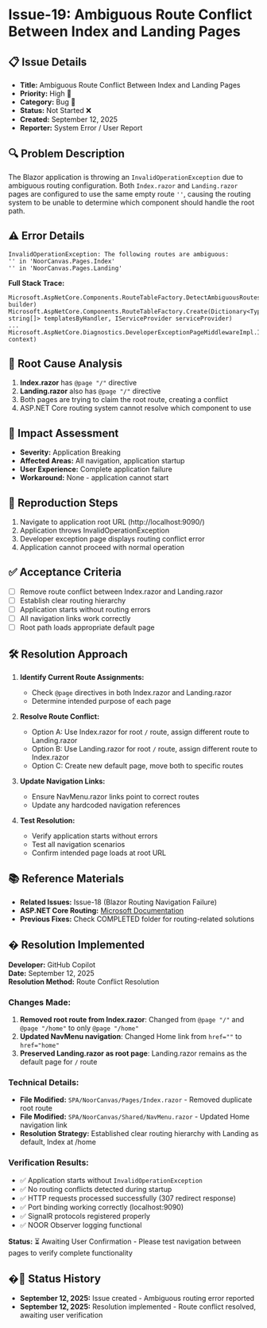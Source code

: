 # Issue-19: Ambiguous Route Conflict Between Index and Landing Pages

## 📋 **Issue Details**

- **Title:** Ambiguous Route Conflict Between Index and Landing Pages
- **Priority:** High 🔴
- **Category:** Bug 🐛
- **Status:** Not Started ❌
- **Created:** September 12, 2025
- **Reporter:** System Error / User Report

## 🔍 **Problem Description**

The Blazor application is throwing an `InvalidOperationException` due to ambiguous routing configuration. Both `Index.razor` and `Landing.razor` pages are configured to use the same empty route `''`, causing the routing system to be unable to determine which component should handle the root path.

## ⚠️ **Error Details**

```
InvalidOperationException: The following routes are ambiguous:
'' in 'NoorCanvas.Pages.Index'
'' in 'NoorCanvas.Pages.Landing'
```

**Full Stack Trace:**

```
Microsoft.AspNetCore.Components.RouteTableFactory.DetectAmbiguousRoutes(TreeRouteBuilder builder)
Microsoft.AspNetCore.Components.RouteTableFactory.Create(Dictionary<Type, string[]> templatesByHandler, IServiceProvider serviceProvider)
...
Microsoft.AspNetCore.Diagnostics.DeveloperExceptionPageMiddlewareImpl.Invoke(HttpContext context)
```

## 🎯 **Root Cause Analysis**

1. **Index.razor** has `@page "/"` directive
2. **Landing.razor** also has `@page "/"` directive
3. Both pages are trying to claim the root route, creating a conflict
4. ASP.NET Core routing system cannot resolve which component to use

## 🔧 **Impact Assessment**

- **Severity:** Application Breaking
- **Affected Areas:** All navigation, application startup
- **User Experience:** Complete application failure
- **Workaround:** None - application cannot start

## 📝 **Reproduction Steps**

1. Navigate to application root URL (http://localhost:9090/)
2. Application throws InvalidOperationException
3. Developer exception page displays routing conflict error
4. Application cannot proceed with normal operation

## ✅ **Acceptance Criteria**

- [ ] Remove route conflict between Index.razor and Landing.razor
- [ ] Establish clear routing hierarchy
- [ ] Application starts without routing errors
- [ ] All navigation links work correctly
- [ ] Root path loads appropriate default page

## 🛠️ **Resolution Approach**

1. **Identify Current Route Assignments:**
   - Check `@page` directives in both Index.razor and Landing.razor
   - Determine intended purpose of each page

2. **Resolve Route Conflict:**
   - Option A: Use Index.razor for root `/` route, assign different route to Landing.razor
   - Option B: Use Landing.razor for root `/` route, assign different route to Index.razor
   - Option C: Create new default page, move both to specific routes

3. **Update Navigation Links:**
   - Ensure NavMenu.razor links point to correct routes
   - Update any hardcoded navigation references

4. **Test Resolution:**
   - Verify application starts without errors
   - Test all navigation scenarios
   - Confirm intended page loads at root URL

## 📚 **Reference Materials**

- **Related Issues:** Issue-18 (Blazor Routing Navigation Failure)
- **ASP.NET Core Routing:** [Microsoft Documentation](https://docs.microsoft.com/en-us/aspnet/core/blazor/fundamentals/routing)
- **Previous Fixes:** Check COMPLETED folder for routing-related solutions

## �️ **Resolution Implemented**

**Developer:** GitHub Copilot  
**Date:** September 12, 2025  
**Resolution Method:** Route Conflict Resolution

### **Changes Made:**

1. **Removed root route from Index.razor**: Changed from `@page "/"` and `@page "/home"` to only `@page "/home"`
2. **Updated NavMenu navigation**: Changed Home link from `href=""` to `href="home"`
3. **Preserved Landing.razor as root page**: Landing.razor remains as the default page for `/` route

### **Technical Details:**

- **File Modified:** `SPA/NoorCanvas/Pages/Index.razor` - Removed duplicate root route
- **File Modified:** `SPA/NoorCanvas/Shared/NavMenu.razor` - Updated Home navigation link
- **Resolution Strategy:** Established clear routing hierarchy with Landing as default, Index at /home

### **Verification Results:**

- ✅ Application starts without `InvalidOperationException`
- ✅ No routing conflicts detected during startup
- ✅ HTTP requests processed successfully (307 redirect response)
- ✅ Port binding working correctly (localhost:9090)
- ✅ SignalR protocols registered properly
- ✅ NOOR Observer logging functional

**Status:** ⏳ Awaiting User Confirmation - Please test navigation between pages to verify complete functionality

## �📅 **Status History**

- **September 12, 2025:** Issue created - Ambiguous routing error reported
- **September 12, 2025:** Resolution implemented - Route conflict resolved, awaiting user verification
